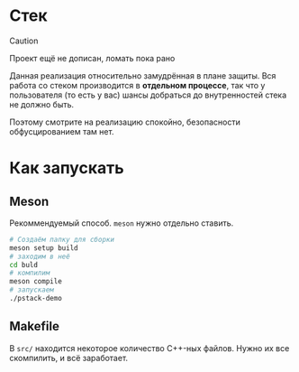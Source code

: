 # Стек

> [!CAUTION]
> Проект ещё не дописан, ломать пока рано

Данная реализация относительно замудрённая в плане защиты. Вся работа со стеком
производится в **отдельном процессе**, так что у пользователя (то есть у вас)
шансы добраться до внутренностей стека не должно быть.

Поэтому смотрите на реализацию спокойно, безопасности обфусцированием там нет.

# Как запускать

## Meson

Рекоммендуемый способ. `meson` нужно отдельно ставить.

```bash
# Создаём папку для сборки
meson setup build
# заходим в неё
cd buld
# компилим
meson compile
# запускаем
./pstack-demo
```

## Makefile

В `src/` находится некоторое количество C++-ных файлов.
Нужно их все скомпилить, и всё заработает.


